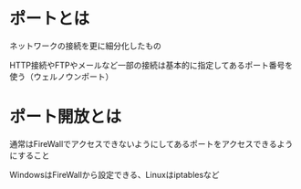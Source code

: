 # ポートとは

ネットワークの接続を更に細分化したもの

HTTP接続やFTPやメールなど一部の接続は基本的に指定してあるポート番号を使う（ウェルノウンポート）

# ポート開放とは

通常はFireWallでアクセスできないようにしてあるポートをアクセスできるようにすること

WindowsはFireWallから設定できる、Linuxはiptablesなど
